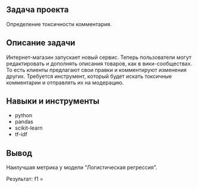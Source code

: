 ## Задача проекта

Определение токсичности комментария.

## Описание задачи

Интернет-магазин запускает новый сервис. Теперь пользователи могут редактировать и дополнять описания товаров, как в вики-сообществах. То есть 
клиенты предлагают свои правки и комментируют изменения других. Требуется инструмент, который будет искать токсичные комментарии и отправлять их 
на модерацию.

## Навыки и инструменты
- python
- pandas
- scikit-learn
- tf-idf

## Вывод

Наилучшая метрика у модели "Логистическая регрессия".

Результат: f1 = 
